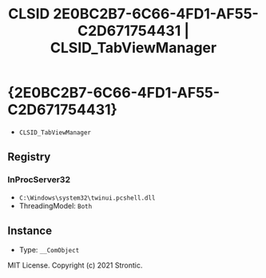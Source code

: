 ﻿---
title: "CLSID 2E0BC2B7-6C66-4FD1-AF55-C2D671754431 | CLSID_TabViewManager"
excerpt: What is COM-Object CLSID 2E0BC2B7-6C66-4FD1-AF55-C2D671754431?
---

# {2E0BC2B7-6C66-4FD1-AF55-C2D671754431}

* `CLSID_TabViewManager`

## Registry


### InProcServer32

* `C:\Windows\system32\twinui.pcshell.dll`
* ThreadingModel: `Both`

## Instance

* Type: `__ComObject`

MIT License. Copyright (c) 2021 Strontic.


